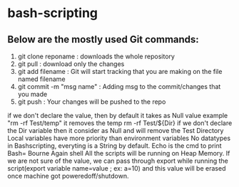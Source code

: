 # bash-scripting


## Below are the mostly used Git commands:

1. git clone reponame : downloads the whole repository
2. git pull           : download only the changes
3. git add filename   : Git will start tracking that you are making on the file named filename
4. git commit -m "msg name" : Adding msg to the commit/changes that you made
5. git push           : Your changes will be pushed to the repo


if we don't declare the value, then by default it takes as Null value
example "rm -rf Test/temp" it removes the temp
rm -rf Test/${Dir} if we don't declare the Dir variable then it consider as Null and will remove the Test Directory
Local variables have more priority than environment variables
No datatypes in Bashscripting, everyting is a String by default.
Echo is the cmd to print
Bash= Bourne Again shell
All the scripts will be running on Heap Memory. If we are not sure of the value, we can pass through export while running the script(export variable name=value ; ex: a=10) and this value will be erased once machine got poweredoff/shutdown.


